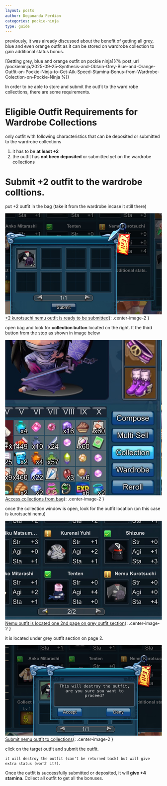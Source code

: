 ```yaml
---
layout: posts
author: Degananda Ferdian
categories: pockie-ninja
type: guide
---
```


previously, it was already discussed about the benefit of getting all grey, blue and even orange outfit as it can be stored on wardrobe collection to gain additional status bonus.

[Getting grey, blue and orange outfit on pockie ninja]({% post_url /pockieninja/2025-09-25-Synthesis-and-Obtain-Grey-Blue-and-Orange-Outfit-on-Pockie-Ninja-to-Get-Atk-Speed-Stamina-Bonus-from-Wardrobe-Colection-on-Pockie-Ninja %})

In order to be able to store and submit the outfit to the ward robe collections, there are some requirements.

# Eligible Outfit Requirements for Wardrobe Collections

only outfit with following characteristics that can be deposited or submitted to the wardrobe collections

1. it has to be **at least +2**
2. the outfit has **not been deposited** or submitted yet on the wardrobe collections

# Submit +2 outfit to the wardrobe colltions.

put +2 outfit in the bag (take it from the wardrobe incase it still there)

![postimage80](/assets/images/pockieninja/deposite1.jpg)
[+2 kurotsuchi nemu outfit is ready to be submitted](/assets/images/pockieninja/deposite1.jpg){: .center-image-2 }

open bag and look for **collection button** located on the right. It the third button from the stop as shown in image below

![postimage80](/assets/images/pockieninja/deposite3.jpg)
[Access collections from bag](/assets/images/pockieninja/deposite3.jpg){: .center-image-2 }

once the collection window is open, look for the outfit location (on this case is kurotsuchi nemu)

![postimage80](/assets/images/pockieninja/deposite2.jpg)
[Nemu outfit is located one 2nd page on grey outfit section](/assets/images/pockieninja/deposite2.jpg){: .center-image-2 }

it is located under grey outfit section on page 2. 

![postimage80](/assets/images/pockieninja/deposite4.jpg)
[Submit nemu outfit to collections](/assets/images/pockieninja/deposite4.jpg){: .center-image-2 }

click on the target outfit and submit the outfit.

    it will destroy the outfit (can't be returned back) but will give extra status (worth it!).

Once the outfit is successfully submitted or deposited, it will **give +4 stamina**. Collect all outfit to get all the bonuses.